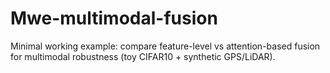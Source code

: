 # Mwe-multimodal-fusion
Minimal working example: compare feature-level vs attention-based fusion for multimodal robustness (toy CIFAR10 + synthetic GPS/LiDAR).
